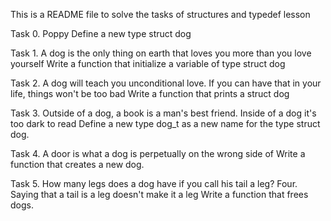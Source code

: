 This is a README file to solve the tasks of structures and typedef lesson

Task 0. Poppy
	Define a new type struct dog

Task 1. A dog is the only thing on earth that loves you more than you love yourself
	Write a function that initialize a variable of type struct dog

Task 2. A dog will teach you unconditional love. If you can have that in your life, things won't be too bad
	Write a function that prints a struct dog

Task 3. Outside of a dog, a book is a man's best friend. Inside of a dog it's too dark to read
	Define a new type dog_t as a new name for the type struct dog.

Task 4. A door is what a dog is perpetually on the wrong side of
	Write a function that creates a new dog.

Task 5. How many legs does a dog have if you call his tail a leg? Four. Saying that a tail is a leg doesn't make it a leg
	Write a function that frees dogs.
